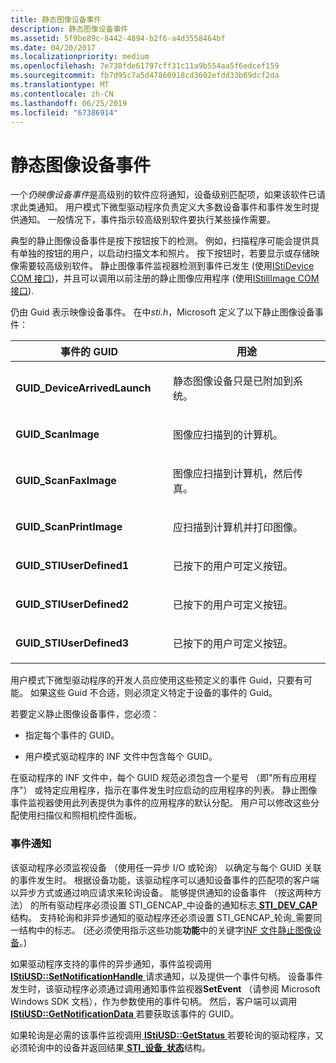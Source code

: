 ```yaml
---
title: 静态图像设备事件
description: 静态图像设备事件
ms.assetid: 5f9be89c-8442-4894-b2f6-a4d3558464bf
ms.date: 04/20/2017
ms.localizationpriority: medium
ms.openlocfilehash: 7e738fde61797cff31c11a9b554aa5f6edcef159
ms.sourcegitcommit: fb7d95c7a5d47860918cd3602efdd33b69dcf2da
ms.translationtype: MT
ms.contentlocale: zh-CN
ms.lasthandoff: 06/25/2019
ms.locfileid: "67386914"
---
```

# <a name="still-image-device-events"></a>静态图像设备事件





一个*仍映像设备事件*是高级别的软件应将通知，设备级别匹配项，如果该软件已请求此类通知。 用户模式下微型驱动程序负责定义大多数设备事件和事件发生时提供通知。 一般情况下，事件指示较高级别软件要执行某些操作需要。

典型的静止图像设备事件是按下按钮按下的检测。 例如，扫描程序可能会提供具有单独的按钮的用户，以启动扫描文本和照片。 按下按钮时，若要显示或存储映像需要较高级别软件。 静止图像事件监视器检测到事件已发生 (使用[IStiDevice COM 接口](istidevice-com-interface.md))，并且可以调用以前注册的静止图像应用程序 (使用[IStillImage COM 接口](istillimage-com-interface.md)).

仍由 Guid 表示映像设备事件。 在中*sti.h*，Microsoft 定义了以下静止图像设备事件：

<table>
<colgroup>
<col width="50%" />
<col width="50%" />
</colgroup>
<thead>
<tr class="header">
<th>事件的 GUID</th>
<th>用途</th>
</tr>
</thead>
<tbody>
<tr class="odd">
<td><p><strong>GUID_DeviceArrivedLaunch</strong></p></td>
<td><p>静态图像设备只是已附加到系统。</p></td>
</tr>
<tr class="even">
<td><p><strong>GUID_ScanImage</strong></p></td>
<td><p>图像应扫描到的计算机。</p></td>
</tr>
<tr class="odd">
<td><p><strong>GUID_ScanFaxImage</strong></p></td>
<td><p>图像应扫描到计算机，然后传真。</p></td>
</tr>
<tr class="even">
<td><p><strong>GUID_ScanPrintImage</strong></p></td>
<td><p>应扫描到计算机并打印图像。</p></td>
</tr>
<tr class="odd">
<td><p><strong>GUID_STIUserDefined1</strong></p></td>
<td><p>已按下的用户可定义按钮。</p></td>
</tr>
<tr class="even">
<td><p><strong>GUID_STIUserDefined2</strong></p></td>
<td><p>已按下的用户可定义按钮。</p></td>
</tr>
<tr class="odd">
<td><p><strong>GUID_STIUserDefined3</strong></p></td>
<td><p>已按下的用户可定义按钮。</p></td>
</tr>
</tbody>
</table>

 

用户模式下微型驱动程序的开发人员应使用这些预定义的事件 Guid，只要有可能。 如果这些 Guid 不合适，则必须定义特定于设备的事件的 Guid。

若要定义静止图像设备事件，您必须：

-   指定每个事件的 GUID。

-   用户模式驱动程序的 INF 文件中包含每个 GUID。

在驱动程序的 INF 文件中，每个 GUID 规范必须包含一个星号 （即"所有应用程序"） 或特定应用程序，指示在事件发生时应启动的应用程序的列表。 静止图像事件监视器使用此列表提供为事件的应用程序的默认分配。 用户可以修改这些分配使用扫描仪和照相机控件面板。

### <a name="event-notification"></a>事件通知

该驱动程序必须监视设备 （使用任一异步 I/O 或轮询） 以确定与每个 GUID 关联的事件发生时。 根据设备功能，该驱动程序可以通知设备事件的匹配项的客户端以异步方式或通过响应请求来轮询设备。 能够提供通知的设备事件 （按这两种方法） 的所有驱动程序必须设置 STI\_GENCAP\_中设备的通知标志[ **STI\_DEV\_CAP** ](https://docs.microsoft.com/windows-hardware/drivers/ddi/content/sti/ns-sti-_sti_dev_caps)结构。 支持轮询和非异步通知的驱动程序还必须设置 STI\_GENCAP\_轮询\_需要同一结构中的标志。 (还必须使用指示这些功能**功能**中的关键字[INF 文件静止图像设备](inf-files-for-still-image-devices.md)。)

如果驱动程序支持的事件的异步通知，事件监视调用[ **IStiUSD::SetNotificationHandle** ](https://docs.microsoft.com/windows-hardware/drivers/ddi/content/stiusd/nf-stiusd-istiusd-setnotificationhandle)请求通知，以及提供一个事件句柄。 设备事件发生时，该驱动程序必须通过调用通知事件监视器**SetEvent** （请参阅 Microsoft Windows SDK 文档），作为参数使用的事件句柄。 然后，客户端可以调用[ **IStiUSD::GetNotificationData** ](https://docs.microsoft.com/windows-hardware/drivers/ddi/content/stiusd/nf-stiusd-istiusd-getnotificationdata)若要获取该事件的 GUID。

如果轮询是必需的该事件监视调用[ **IStiUSD::GetStatus** ](https://docs.microsoft.com/windows-hardware/drivers/ddi/content/stiusd/nf-stiusd-istiusd-getstatus)若要轮询的驱动程序，又必须轮询中的设备并返回结果[ **STI\_设备\_状态**](https://docs.microsoft.com/windows-hardware/drivers/ddi/content/sti/ns-sti-_sti_device_status)结构。

 

 




